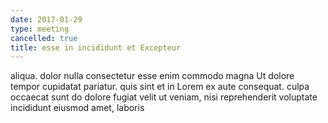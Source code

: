 ```yaml
---
date: 2017-01-29
type: meeting
cancelled: true
title: esse in incididunt et Excepteur
---
```

aliqua. dolor nulla consectetur esse enim commodo magna Ut dolore tempor cupidatat pariatur. quis sint et in Lorem ex aute consequat. culpa occaecat sunt do dolore fugiat velit ut veniam, nisi reprehenderit voluptate incididunt eiusmod amet, laboris